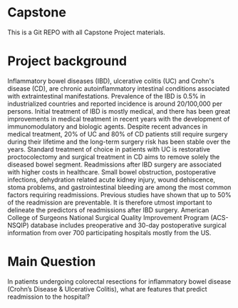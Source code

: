# Capstone

This is a Git REPO with all Capstone Project materials.

# Project background
Inflammatory bowel diseases (IBD), ulcerative colitis (UC) and Crohn's disease (CD), are chronic autoinflammatory intestinal conditions associated with extraintestinal manifestations. Prevalence of the IBD is 0.5% in industrialized countries and reported incidence is around 20/100,000 per persons. Initial treatment of IBD is mostly medical, and there has been great improvements in medical treatment in recent years with the development of immunomodulatory and biologic agents. Despite recent advances in medical treatment, 20% of UC and 80% of CD patients still require surgery during their lifetime and the long-term surgery risk has been stable over the years. Standard treatment of choice in patients with UC is restorative proctocolectomy and surgical treatment in CD aims to remove solely the diseased bowel segment. Readmissions after IBD surgery are associated with higher costs in healthcare. Small bowel obstruction, postoperative infections, dehydration related acute kidney injury, wound dehiscence, stoma problems, and gastrointestinal bleeding are among the most common factors requiring readmissions. Previous studies have shown that up to 50% of the readmission are preventable. It is therefore utmost important to delineate the predictors of readmissions after IBD surgery. American College of Surgeons National Surgical Quality Improvement Program (ACS-NSQIP) database includes preoperative and 30-day postoperative surgical information from over 700 participating hospitals mostly from the US. 

# Main Question
In patients undergoing colorectal resections for inflammatory bowel disease (Crohn’s Disease & Ulcerative Colitis), what are features that predict readmission to the hospital?
